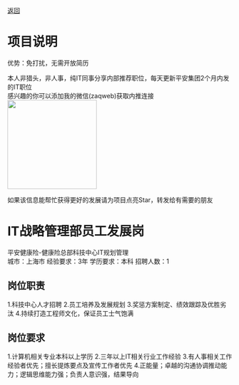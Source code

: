 [返回](../)

# 项目说明

优势：免打扰，无需开放简历

本人非猎头，非人事，纯IT同事分享内部推荐职位，每天更新平安集团2个月内发的IT职位  
感兴趣的你可以添加我的微信(zaqweb)获取内推连接  
<img src="https://github.com/zaqweb/PA-IT-JOBS/blob/master/WechatICode.jpeg"  height="200" width="200">

如果该信息能帮忙获得更好的发展请为项目点亮Star，转发给有需要的朋友

# IT战略管理部员工发展岗
平安健康险-健康险总部科技中心IT规划管理  
城市：上海市 经验要求：3年 学历要求：本科  招聘人数：1

## 岗位职责
1.科技中心人才招聘
2.员工培养及发展规划
3.奖惩方案制定、绩效跟踪及优胜劣汰
4.持续打造工程师文化，保证员工士气饱满

## 岗位要求
1.计算机相关专业本科以上学历
2.三年以上IT相关行业工作经验
3.有人事相关工作经验者优先；擅长提炼要点及宣传工作者优先
4.正能量；卓越的沟通协调推动能力；逻辑思维能力强；负责人意识强，结果导向




